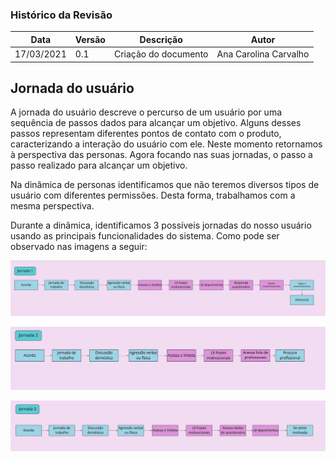 ### Histórico da Revisão
| Data | Versão | Descrição | Autor |
|---|---|---|---|
| 17/03/2021| 0.1 |Criação do documento | Ana Carolina Carvalho |

## Jornada do usuário

A jornada do usuário descreve o percurso de um usuário por uma sequência de passos dados para alcançar um objetivo. Alguns desses passos representam diferentes pontos de contato com o produto, caracterizando a interação do usuário com ele.
Neste momento retornamos à perspectiva das personas. Agora focando nas suas jornadas, o passo a passo realizado para alcançar um objetivo.

Na dinâmica de personas identificamos que não teremos diversos tipos de usuário com diferentes permissões. Desta forma, trabalhamos com a mesma perspectiva.

Durante a dinâmica, identificamos 3 possíveis jornadas do nosso usuário usando as principais funcionalidades do sistema. Como pode ser observado nas imagens a seguir:

![jornada](../../../img/jornada1.png)

![jornada](../../../img/jornada2.png)

![jornada](../../../img/jornada3.png)

